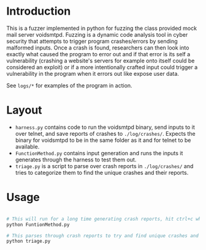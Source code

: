 # Introduction
This is a fuzzer implemented in python for fuzzing the class provided mock mail server voidsmtpd. Fuzzing is a dynamic code analysis tool in cyber security that attempts to trigger program crashes/errors by sending malformed inputs. Once a crash is found, researchers can then look into exactly what caused the program to error out and if that error is its self a vulnerability (crashing a website's servers for example onto itself could be considered an exploit) or if a more intentionally crafted input could trigger a vulnerability in the program when it errors out like expose user data. 

See `logs/*` for examples of the program in action.

# Layout
- `harness.py` contains code to run the voidsmtpd binary, send inputs to it over telnet, and save reports of crashes to `./log/crashes/`. Expects the binary for voidsmtpd to be in the same folder as it and for telnet to be available.
- `FunctionMethod.py` contains input generation and runs the inputs it generates through the harness to test them out.
- `triage.py` is a script to parse over crash reports in `./log/crashes/` and tries to categorize them to find the unique crashes and their reports.


# Usage
```sh

# This will run for a long time generating crash reports, hit ctrl+c when done.
python FuntionMethod.py 

# This parses through crash reports to try and find unique crashes and their reports.
python triage.py 

```




